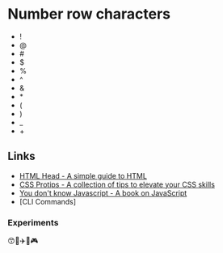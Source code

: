# Number row characters
* !
* @
* \#
* $
* %
* ^
* &
* \*
* (
* )
* _
* \+

## Links
* [HTML Head - A simple guide to HTML](https://github.com/joshbuchea/HEAD)
* [CSS Protips - A collection of tips to elevate your CSS skills](https://github.com/AllThingsSmitty/css-protips)
* [You don't know Javascript - A book on JavaScript](https://github.com/getify/You-Dont-Know-JS/)
* [CLI Commands]

### Experiments 
😙🚙✈️🍆🎮
